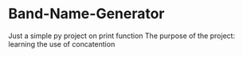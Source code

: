 # Band-Name-Generator
Just a simple py project on print function
The purpose of the project: learning the use of concatention
